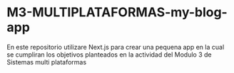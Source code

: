 # M3-MULTIPLATAFORMAS-my-blog-app
 En este repositorio utilizare Next.js para crear una pequena app en la cual se cumpliran los objetivos planteados en la actividad del Modulo 3 de Sistemas multi plataformas
